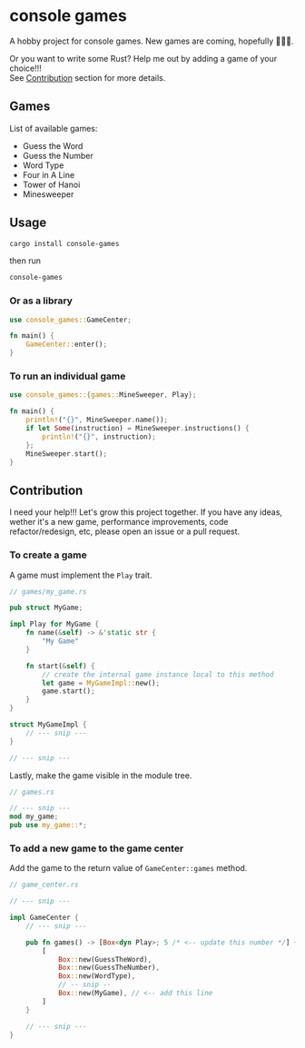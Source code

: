 # console games

A hobby project for console games. New games are coming, hopefully 🙂🙂🙂.

Or you want to write some Rust? Help me out by adding a game of your choice!!!  
See [Contribution](#contribution) section for more details.

## Games

List of available games:

- Guess the Word
- Guess the Number
- Word Type
- Four in A Line
- Tower of Hanoi
- Minesweeper

## Usage

```bash
cargo install console-games
```

then run

```bash
console-games
```

### Or as a library

```rust
use console_games::GameCenter;

fn main() {
    GameCenter::enter();
}

```

### To run an individual game

```rust
use console_games::{games::MineSweeper, Play};

fn main() {
    println!("{}", MineSweeper.name());
    if let Some(instruction) = MineSweeper.instructions() {
        println!("{}", instruction);
    };
    MineSweeper.start();
}

```

## Contribution

I need your help!!! Let's grow this project together. If you have any ideas, wether it's a new game, performance improvements, code refactor/redesign, etc, please open an issue or a pull request.

### To create a game

A game must implement the `Play` trait.

```rust
// games/my_game.rs

pub struct MyGame;

impl Play for MyGame {
    fn name(&self) -> &'static str {
        "My Game"
    }

    fn start(&self) {
        // create the internal game instance local to this method
        let game = MyGameImpl::new();
        game.start();
    }
}

struct MyGameImpl {
    // --- snip ---
}

// --- snip ---
```

Lastly, make the game visible in the module tree.

```rust
// games.rs

// --- snip ---
mod my_game;
pub use my_game::*;
```

### To add a new game to the game center

Add the game to the return value of `GameCenter::games` method.

```rust
// game_center.rs

// --- snip ---

impl GameCenter {
    // --- snip ---

    pub fn games() -> [Box<dyn Play>; 5 /* <-- update this number */] {
        [
            Box::new(GuessTheWord),
            Box::new(GuessTheNumber),
            Box::new(WordType),
            // -- snip --
            Box::new(MyGame), // <-- add this line
        ]
    }

    // --- snip ---
}
```
